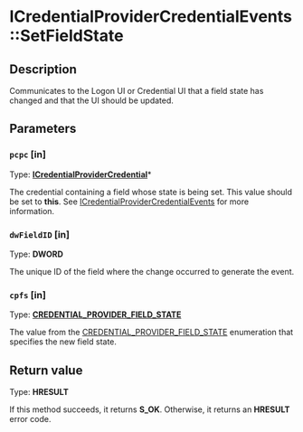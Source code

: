 # ICredentialProviderCredentialEvents::SetFieldState

## Description

Communicates to the Logon UI or Credential UI that a field state has changed and that the UI should be updated.

## Parameters

### `pcpc` [in]

Type: **[ICredentialProviderCredential](https://learn.microsoft.com/windows/desktop/api/credentialprovider/nn-credentialprovider-icredentialprovidercredential)***

The credential containing a field whose state is being set. This value should be set to **this**. See [ICredentialProviderCredentialEvents](https://learn.microsoft.com/windows/desktop/api/credentialprovider/nn-credentialprovider-icredentialprovidercredentialevents) for more information.

### `dwFieldID` [in]

Type: **DWORD**

The unique ID of the field where the change occurred to generate the event.

### `cpfs` [in]

Type: **[CREDENTIAL_PROVIDER_FIELD_STATE](https://learn.microsoft.com/windows/win32/api/credentialprovider/ne-credentialprovider-credential_provider_field_state)**

The value from the [CREDENTIAL_PROVIDER_FIELD_STATE](https://learn.microsoft.com/windows/win32/api/credentialprovider/ne-credentialprovider-credential_provider_field_state) enumeration that specifies the new field state.

## Return value

Type: **HRESULT**

If this method succeeds, it returns **S_OK**. Otherwise, it returns an **HRESULT** error code.